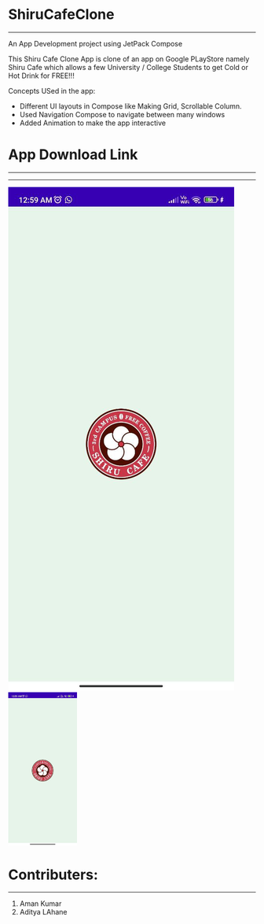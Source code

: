 # ShiruCafeClone
-------------------
An App Development project using JetPack Compose

This Shiru Cafe Clone App is clone of an app on Google PLayStore namely Shiru Cafe which allows a few University / College Students to get Cold or Hot Drink for FREE!!!

Concepts USed in the app:
- Different UI layouts in Compose like Making Grid, Scrollable Column.
- Used Navigation Compose to navigate between many windows
- Added Animation to make the app interactive

# App Download Link
--------------------
******

![My Image](screenshots/splash.jpg)
<img
  src="screenshots/splash.jpg"
  style="display:max-height: 300px; margin: 0 auto; max-width: 140px">

# Contributers:
-----------------
1. Aman Kumar
2. Aditya LAhane
